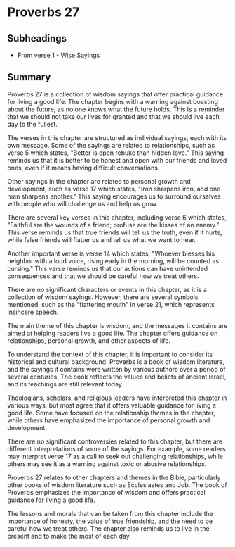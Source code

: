 # Proverbs 27

## Subheadings

* From verse 1 - Wise Sayings

## Summary

Proverbs 27 is a collection of wisdom sayings that offer practical guidance for living a good life. The chapter begins with a warning against boasting about the future, as no one knows what the future holds. This is a reminder that we should not take our lives for granted and that we should live each day to the fullest. 

The verses in this chapter are structured as individual sayings, each with its own message. Some of the sayings are related to relationships, such as verse 5 which states, "Better is open rebuke than hidden love." This saying reminds us that it is better to be honest and open with our friends and loved ones, even if it means having difficult conversations. 

Other sayings in the chapter are related to personal growth and development, such as verse 17 which states, "Iron sharpens iron, and one man sharpens another." This saying encourages us to surround ourselves with people who will challenge us and help us grow. 

There are several key verses in this chapter, including verse 6 which states, "Faithful are the wounds of a friend; profuse are the kisses of an enemy." This verse reminds us that true friends will tell us the truth, even if it hurts, while false friends will flatter us and tell us what we want to hear. 

Another important verse is verse 14 which states, "Whoever blesses his neighbor with a loud voice, rising early in the morning, will be counted as cursing." This verse reminds us that our actions can have unintended consequences and that we should be careful how we treat others. 

There are no significant characters or events in this chapter, as it is a collection of wisdom sayings. However, there are several symbols mentioned, such as the "flattering mouth" in verse 21, which represents insincere speech.

The main theme of this chapter is wisdom, and the messages it contains are aimed at helping readers live a good life. The chapter offers guidance on relationships, personal growth, and other aspects of life. 

To understand the context of this chapter, it is important to consider its historical and cultural background. Proverbs is a book of wisdom literature, and the sayings it contains were written by various authors over a period of several centuries. The book reflects the values and beliefs of ancient Israel, and its teachings are still relevant today.

Theologians, scholars, and religious leaders have interpreted this chapter in various ways, but most agree that it offers valuable guidance for living a good life. Some have focused on the relationship themes in the chapter, while others have emphasized the importance of personal growth and development.

There are no significant controversies related to this chapter, but there are different interpretations of some of the sayings. For example, some readers may interpret verse 17 as a call to seek out challenging relationships, while others may see it as a warning against toxic or abusive relationships.

Proverbs 27 relates to other chapters and themes in the Bible, particularly other books of wisdom literature such as Ecclesiastes and Job. The book of Proverbs emphasizes the importance of wisdom and offers practical guidance for living a good life.

The lessons and morals that can be taken from this chapter include the importance of honesty, the value of true friendship, and the need to be careful how we treat others. The chapter also reminds us to live in the present and to make the most of each day.